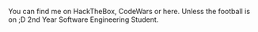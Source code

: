 

You can find me on HackTheBox, CodeWars or here.
Unless the football is on ;D
2nd Year Software Engineering Student.
